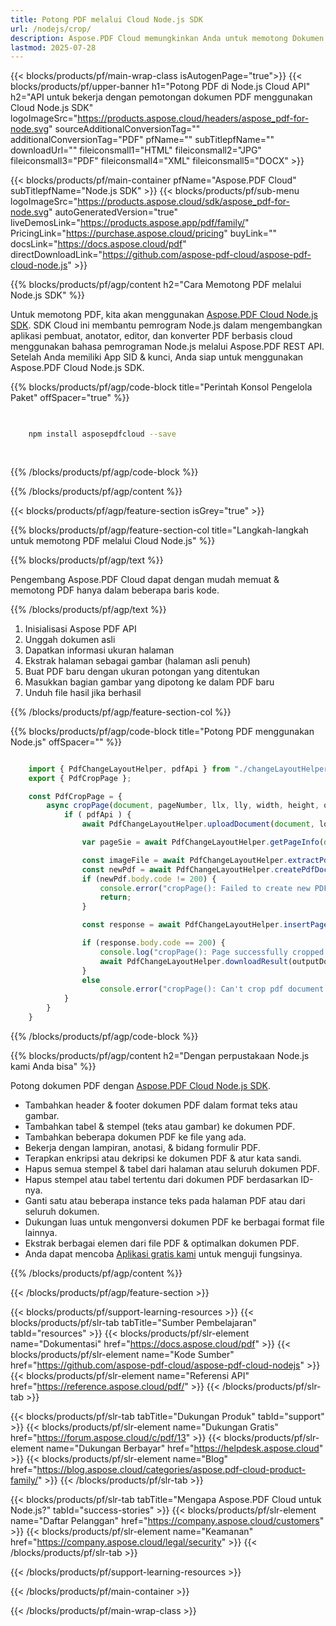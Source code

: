 ```yaml
---
title: Potong PDF melalui Cloud Node.js SDK
url: /nodejs/crop/
description: Aspose.PDF Cloud memungkinkan Anda untuk memotong Dokumen PDF. Periksa kode sumber Node.js untuk memotong file PDF.
lastmod: 2025-07-28
---
```


{{< blocks/products/pf/main-wrap-class isAutogenPage="true">}}
{{< blocks/products/pf/upper-banner h1="Potong PDF di Node.js Cloud API" h2="API untuk bekerja dengan pemotongan dokumen PDF menggunakan Cloud Node.js SDK" logoImageSrc="https://products.aspose.cloud/headers/aspose_pdf-for-node.svg" sourceAdditionalConversionTag="" additionalConversionTag="PDF" pfName="" subTitlepfName="" downloadUrl="" fileiconsmall1="HTML" fileiconsmall2="JPG" fileiconsmall3="PDF" fileiconsmall4="XML" fileiconsmall5="DOCX" >}}

{{< blocks/products/pf/main-container pfName="Aspose.PDF Cloud" subTitlepfName="Node.js SDK" >}}
{{< blocks/products/pf/sub-menu logoImageSrc="https://products.aspose.cloud/sdk/aspose_pdf-for-node.svg"
autoGeneratedVersion="true"
liveDemosLink="https://products.aspose.app/pdf/family/" PricingLink="https://purchase.aspose.cloud/pricing" buyLink="" docsLink="https://docs.aspose.cloud/pdf"  directDownloadLink="https://github.com/aspose-pdf-cloud/aspose-pdf-cloud-node.js" >}}

{{% blocks/products/pf/agp/content h2="Cara Memotong PDF melalui Node.js SDK" %}}

Untuk memotong PDF, kita akan menggunakan
[Aspose.PDF Cloud Node.js SDK](https://products.aspose.cloud/pdf/nodejs/). SDK Cloud ini membantu pemrogram Node.js dalam mengembangkan aplikasi pembuat, anotator, editor, dan konverter PDF berbasis cloud menggunakan bahasa pemrograman Node.js melalui Aspose.PDF REST API. Setelah Anda memiliki App SID & kunci, Anda siap untuk menggunakan Aspose.PDF Cloud Node.js SDK.

{{% blocks/products/pf/agp/code-block title="Perintah Konsol Pengelola Paket" offSpacer="true" %}}

```bash

     
    npm install asposepdfcloud --save
     
     

```

{{% /blocks/products/pf/agp/code-block %}}

{{% /blocks/products/pf/agp/content %}}

{{< blocks/products/pf/agp/feature-section isGrey="true" >}}

{{% blocks/products/pf/agp/feature-section-col title="Langkah-langkah untuk memotong PDF melalui Cloud Node.js" %}}

{{% blocks/products/pf/agp/text %}}

Pengembang Aspose.PDF Cloud dapat dengan mudah memuat & memotong PDF hanya dalam beberapa baris kode.

{{% /blocks/products/pf/agp/text %}}

1. Inisialisasi Aspose PDF API
1. Unggah dokumen asli
1. Dapatkan informasi ukuran halaman
1. Ekstrak halaman sebagai gambar (halaman asli penuh)
1. Buat PDF baru dengan ukuran potongan yang ditentukan
1. Masukkan bagian gambar yang dipotong ke dalam PDF baru
1. Unduh file hasil jika berhasil

{{% /blocks/products/pf/agp/feature-section-col %}}

{{% blocks/products/pf/agp/code-block title="Potong PDF menggunakan Node.js" offSpacer="" %}}

```js

    import { PdfChangeLayoutHelper, pdfApi } from "./changeLayoutHelper.js";
    export { PdfCropPage };

    const PdfCropPage = {
        async cropPage(document, pageNumber, llx, lly, width, height, outputDocument, localFolder, tempFolder) {
            if ( pdfApi ) {
                await PdfChangeLayoutHelper.uploadDocument(document, localFolder, tempFolder);  

                var pageSie = await PdfChangeLayoutHelper.getPageInfo(document, pageNumber, tempFolder);

                const imageFile = await PdfChangeLayoutHelper.extractPdfPage(document, pageNumber, pageSie.width, pageSie.height, localFolder, tempFolder);
                const newPdf = await PdfChangeLayoutHelper.createPdfDocument(outputDocument, width, height, tempFolder);
                if (newPdf.body.code != 200) {
                    console.error("cropPage(): Failed to create new PDF document!");
                    return;
                }

                const response = await PdfChangeLayoutHelper.insertPageAsImage(outputDocument, imageFile, llx, lly, tempFolder);

                if (response.body.code == 200) {
                    console.log("cropPage(): Page successfully cropped.");
                    await PdfChangeLayoutHelper.downloadResult(outputDocument, localFolder, tempFolder, "cropped_")
                }
                else
                    console.error("cropPage(): Can't crop pdf document page!")
            }
        }
    }
```

{{% /blocks/products/pf/agp/code-block %}}

{{% blocks/products/pf/agp/content h2="Dengan perpustakaan Node.js kami Anda bisa" %}}

Potong dokumen PDF dengan [Aspose.PDF Cloud Node.js SDK](https://products.aspose.cloud/pdf/nodejs/).

+ Tambahkan header & footer dokumen PDF dalam format teks atau gambar.
+ Tambahkan tabel & stempel (teks atau gambar) ke dokumen PDF.
+ Tambahkan beberapa dokumen PDF ke file yang ada.
+ Bekerja dengan lampiran, anotasi, & bidang formulir PDF.
+ Terapkan enkripsi atau dekripsi ke dokumen PDF & atur kata sandi.
+ Hapus semua stempel & tabel dari halaman atau seluruh dokumen PDF.
+ Hapus stempel atau tabel tertentu dari dokumen PDF berdasarkan ID-nya.
+ Ganti satu atau beberapa instance teks pada halaman PDF atau dari seluruh dokumen.
+ Dukungan luas untuk mengonversi dokumen PDF ke berbagai format file lainnya.
+ Ekstrak berbagai elemen dari file PDF & optimalkan dokumen PDF.
+ Anda dapat mencoba [Aplikasi gratis kami](https://products.aspose.app/pdf/table-extraction) untuk menguji fungsinya.

{{% /blocks/products/pf/agp/content %}}

{{< /blocks/products/pf/agp/feature-section >}}

{{< blocks/products/pf/support-learning-resources >}}
{{< blocks/products/pf/slr-tab tabTitle="Sumber Pembelajaran" tabId="resources" >}}
{{< blocks/products/pf/slr-element name="Dokumentasi" href="https://docs.aspose.cloud/pdf" >}}
{{< blocks/products/pf/slr-element name="Kode Sumber" href="https://github.com/aspose-pdf-cloud/aspose-pdf-cloud-nodejs" >}}
{{< blocks/products/pf/slr-element name="Referensi API" href="https://reference.aspose.cloud/pdf/" >}}
{{< /blocks/products/pf/slr-tab >}}

{{< blocks/products/pf/slr-tab tabTitle="Dukungan Produk" tabId="support" >}}
{{< blocks/products/pf/slr-element name="Dukungan Gratis" href="https://forum.aspose.cloud/c/pdf/13" >}}
{{< blocks/products/pf/slr-element name="Dukungan Berbayar" href="https://helpdesk.aspose.cloud" >}}
{{< blocks/products/pf/slr-element name="Blog" href="https://blog.aspose.cloud/categories/aspose.pdf-cloud-product-family/" >}}
{{< /blocks/products/pf/slr-tab >}}

{{< blocks/products/pf/slr-tab tabTitle="Mengapa Aspose.PDF Cloud untuk Node.js?" tabId="success-stories" >}}
{{< blocks/products/pf/slr-element name="Daftar Pelanggan" href="https://company.aspose.cloud/customers" >}}
{{< blocks/products/pf/slr-element name="Keamanan" href="https://company.aspose.cloud/legal/security" >}}
{{< /blocks/products/pf/slr-tab >}}

{{< /blocks/products/pf/support-learning-resources >}}

<!-- aboutfile Ends -->

{{< /blocks/products/pf/main-container >}}

{{< /blocks/products/pf/main-wrap-class >}}



